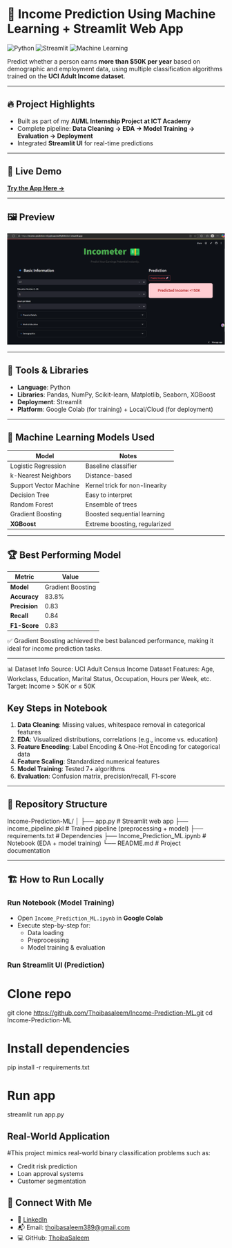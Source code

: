 # 💸 Income Prediction Using Machine Learning + Streamlit Web App

![Python](https://img.shields.io/badge/Python-3.9%2B-blue)
![Streamlit](https://img.shields.io/badge/Streamlit-Deployment-brightgreen)
![Machine Learning](https://img.shields.io/badge/Model-Gradient%20Boosting-orange)

Predict whether a person earns **more than \$50K per year** based on demographic and employment data, using multiple classification algorithms trained on the **UCI Adult Income dataset**.

---

## 🔥 Project Highlights

- Built as part of my **AI/ML Internship Project at ICT Academy**
- Complete pipeline: **Data Cleaning → EDA → Model Training → Evaluation → Deployment**
- Integrated **Streamlit UI** for real-time predictions

---

## 🚀 Live Demo
[**Try the App Here →**](https://income-prediction-ml-jqdcoaxciev89y6h6t22o7.streamlit.app/)

---

## 🖼 Preview

![App Screenshot](screenshot.png)


---

## 🔧 Tools & Libraries

- **Language**: Python  
- **Libraries**: Pandas, NumPy, Scikit-learn, Matplotlib, Seaborn, XGBoost  
- **Deployment**: Streamlit  
- **Platform**: Google Colab (for training) + Local/Cloud (for deployment)

---

## 🤖 Machine Learning Models Used

| Model                  | Notes                             |
|------------------------|-----------------------------------|
| Logistic Regression    | Baseline classifier               |
| k-Nearest Neighbors    | Distance-based                     |
| Support Vector Machine | Kernel trick for non-linearity     |
| Decision Tree          | Easy to interpret                  |
| Random Forest          | Ensemble of trees                  |
| Gradient Boosting      | Boosted sequential learning        |
| **XGBoost**            | Extreme boosting, regularized      |

---

## 🏆 Best Performing Model

| Metric        | Value     |
|---------------|-----------|
| **Model**     | Gradient Boosting |
| **Accuracy**  | 83.8%     |
| **Precision** | 0.83      |
| **Recall**    | 0.84      |
| **F1-Score**  | 0.83      |

✅ Gradient Boosting achieved the best balanced performance, making it ideal for income prediction tasks.

---

📊 Dataset Info
Source: UCI Adult Census Income Dataset
Features: Age, Workclass, Education, Marital Status, Occupation, Hours per Week, etc.
Target: Income > 50K or ≤ 50K

##  Key Steps in Notebook

1. **Data Cleaning**: Missing values, whitespace removal in categorical features  
2. **EDA**: Visualized distributions, correlations (e.g., income vs. education)  
3. **Feature Encoding**: Label Encoding & One-Hot Encoding for categorical data  
4. **Feature Scaling**: Standardized numerical features  
5. **Model Training**: Tested 7+ algorithms  
6. **Evaluation**: Confusion matrix, precision/recall, F1-score

---

## 📁 Repository Structure

Income-Prediction-ML/
│
├── app.py # Streamlit web app
├── income_pipeline.pkl # Trained pipeline (preprocessing + model)
├── requirements.txt # Dependencies
├── Income_Prediction_ML.ipynb # Notebook (EDA + model training)
└── README.md # Project documentation


---

## 🏗 How to Run Locally

### Run Notebook (Model Training)
- Open `Income_Prediction_ML.ipynb` in **Google Colab**
- Execute step-by-step for:
  - Data loading
  - Preprocessing
  - Model training & evaluation

### Run Streamlit UI (Prediction)
# Clone repo
git clone https://github.com/Thoibasaleem/Income-Prediction-ML.git
cd Income-Prediction-ML

# Install dependencies
pip install -r requirements.txt

# Run app
streamlit run app.py
##  Real-World Application

#This project mimics real-world binary classification problems such as:
- Credit risk prediction
- Loan approval systems
- Customer segmentation

## 📇 Connect With Me

- 💼 [LinkedIn](https://www.linkedin.com/in/thoiba-saleem/)
- 📬 Email: thoibasaleem389@gmail.com
- 💻 GitHub: [ThoibaSaleem](https://github.com/ThoibaSaleem)
